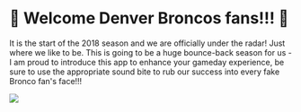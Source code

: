 # 💙 Welcome Denver Broncos fans!!! 🧡

It is the start of the 2018 season and we are officially under the radar! Just where we like to be. This is going to be a huge bounce-back season for us - I am proud to introduce this app to enhance your gameday experience, be sure to use the appropriate sound bite to rub our success into every fake Bronco fan's face!!!

![](https://s3.amazonaws.com/freebiesupply/large/2x/denver-broncos-logo-transparent.png)